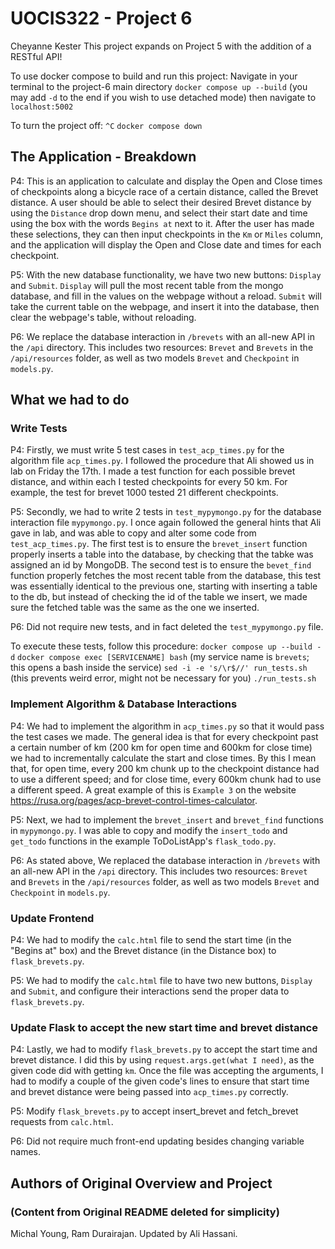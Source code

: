 # UOCIS322 - Project 6 #
Cheyanne Kester
This project expands on Project 5 with the addition of a RESTful API!

To use docker compose to build and run this project:
Navigate in your terminal to the project-6 main directory
`docker compose up --build` (you may add `-d` to the end if you wish to use detached mode)
then navigate to `localhost:5002`

To turn the project off:
`^C`
`docker compose down`

## The Application - Breakdown
P4: This is an application to calculate and display the Open and Close times of checkpoints along a bicycle race of a certain distance, called the Brevet distance. A user should be able to select their desired Brevet distance by using the `Distance` drop down menu, and select their start date and time using the box with the words `Begins at` next to it. After the user has made these selections, they can then input checkpoints in the `Km` or `Miles` column, and the application will display the Open and Close date and times for each checkpoint. 

P5: With the new database functionality, we have two new buttons: `Display` and `Submit`.
`Display` will pull the most recent table from the mongo database, and fill in the values on the webpage without a reload.
`Submit` will take the current table on the webpage, and insert it into the database, then clear the webpage's table, without reloading. 

P6: We replace the database interaction in `/brevets` with an all-new API in the `/api` directory. This includes two resources: `Brevet` and `Brevets` in the `/api/resources` folder, as well as two models `Brevet` and `Checkpoint` in `models.py`. 


## What we had to do
### Write Tests 
P4: Firstly, we must write 5 test cases in `test_acp_times.py` for the algorithm file `acp_times.py`. I followed the procedure that Ali showed us in lab on Friday the 17th. I made a test function for each possible brevet distance, and within each I tested checkpoints for every 50 km. For example, the test for brevet 1000 tested 21 different checkpoints.

P5: Secondly, we had to write 2 tests in `test_mypymongo.py` for the database interaction file `mypymongo.py`. I once again followed the general hints that Ali gave in lab, and was able to copy and alter some code from `test_acp_times.py`. The first test is to ensure the `brevet_insert` function properly inserts a table into the database, by checking that the tabke was assigned an id by MongoDB. The second test is to ensure the `bevet_find` function properly fetches the most recent table from the database, this test was essentially identical to the previous one, starting with inserting a table to the db, but instead of checking the id of the table we insert, we made sure the fetched table was the same as the one we inserted.

P6: Did not require new tests, and in fact deleted the `test_mypymongo.py` file. 

To execute these tests, follow this procedure: 
`docker compose up --build -d`
`docker compose exec [SERVICENAME] bash` (my service name is `brevets`; this opens a bash inside the service)
`sed -i -e 's/\r$//' run_tests.sh` (this prevents weird error, might not be necessary for you)
`./run_tests.sh`


### Implement Algorithm & Database Interactions
P4: We had to implement the algorithm in `acp_times.py` so that it would pass the test cases we made. 
The general idea is that for every checkpoint past a certain number of km (200 km for open time and 600km for close time) we had to incrementally calculate the start and close times. By this I mean that, for open time, every 200 km chunk up to the checkpoint distance had to use a different speed; and for close time, every 600km chunk had to use a different speed. A great example of this is `Example 3` on the website https://rusa.org/pages/acp-brevet-control-times-calculator. 

P5: Next, we had to implement the `brevet_insert` and `brevet_find` functions in `mypymongo.py`. I was able to copy and modify the `insert_todo` and `get_todo` functions in the example ToDoListApp's `flask_todo.py`. 

P6: As stated above, We replaced the database interaction in `/brevets` with an all-new API in the `/api` directory. This includes two resources: `Brevet` and `Brevets` in the `/api/resources` folder, as well as two models `Brevet` and `Checkpoint` in `models.py`.


### Update Frontend
P4: We had to modify the `calc.html` file to send the start time (in the "Begins at" box) and the Brevet distance (in the Distance box) to `flask_brevets.py`. 

P5: We had to modify the `calc.html` file to have two new buttons, `Display` and `Submit`, and configure their interactions send the proper data to `flask_brevets.py`.

### Update Flask to accept the new start time and brevet distance
P4: Lastly, we had to modify `flask_brevets.py` to accept the start time and brevet distance. I did this by using `request.args.get(what I need)`, as the given code did with getting `km`. Once the file was accepting the arguments, I had to modify a couple of the given code's lines to ensure that start time and brevet distance were being passed into `acp_times.py` correctly. 

P5: Modify `flask_brevets.py` to accept insert_brevet and fetch_brevet requests from `calc.html`.

P6: Did not require much front-end updating besides changing variable names. 

## Authors of Original Overview and Project 
### (Content from Original README deleted for simplicity)

Michal Young, Ram Durairajan. Updated by Ali Hassani.
